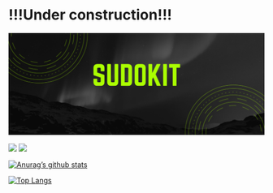 # !!!Under construction!!!

![banner](https://github.com/sudokit/sudokit/blob/17049500718d8edd6e93db13ef6f8664a8ca3775/imgs/profile-banner.png)

![](https://img.shields.io/badge/Code-cpp-informational?style=flat&logo=cpp&color=61DAFB)
![](https://img.shields.io/badge/Code-python-informational?style=flat&logo=python&color=61DAFB)

[![Anurag’s github stats](https://github-readme-stats.vercel.app/api?username=sudokit)](https://github.com/sudokit)

[![Top Langs](https://github-readme-stats.vercel.app/api/top-langs/?username=sudokit&layout=compact)](https://github.com/sudokit)
